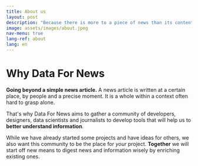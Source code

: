 ```yaml
---
title: About us
layout: post
description: "Because there is more to a piece of news than its content, let's build open tools together to augment them!"
image: assets/images/about.jpeg
nav-menu: true
lang-ref: about
lang: en
---
```


# Why Data For News

**Going beyond a simple news article.** A news article is written at a certain place, by people and a precise moment. It is a whole within a context often hard to grasp alone.

That's why Data For News aims to gather a community of developers, designers, data scientists and journalists to develop tools that will help us to **better understand information**.

While we have already started some projects and have ideas for others, we also want this community to be the place for *your* project. **Together** we will start off new means to digest news and information wisely by enriching existing ones.
